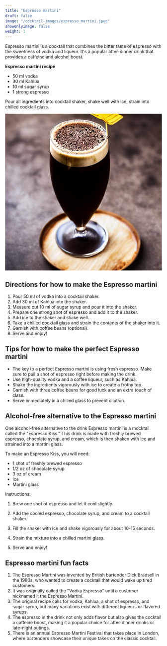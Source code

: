 ```yaml
---
title: "Espresso martini"
draft: false
image: "/cocktail-images/espresso_martini.jpeg"
showonlyimage: false
weight: 1
---
```


Espresso martini is a cocktail that combines the bitter taste of espresso with the sweetness of vodka and liqueur. It's a popular after-dinner drink that provides a caffeine and alcohol boost.

<!--more-->

**Espresso martini recipe**

- 50 ml vodka
- 30 ml Kahlúa
- 10 ml sugar syrup
- 1 strong espresso


Pour all ingredients into cocktail shaker, shake well with ice, strain into chilled cocktail glass.

![](/cocktail-images/espresso_martini.jpeg)


## Directions for how to make the Espresso martini

1. Pour 50 ml of vodka into a cocktail shaker.
2. Add 30 ml of Kahlúa into the shaker.
3. Measure out 10 ml of sugar syrup and pour it into the shaker.
4. Prepare one strong shot of espresso and add it to the shaker.
5. Add ice to the shaker and shake well.
6. Take a chilled cocktail glass and strain the contents of the shaker into it.
7. Garnish with coffee beans (optional).
8. Serve and enjoy!

## Tips for how to make the perfect Espresso martini

- The key to a perfect Espresso martini is using fresh espresso. Make sure to pull a shot of espresso right before making the drink. 
- Use high-quality vodka and a coffee liqueur, such as Kahlúa. 
- Shake the ingredients vigorously with ice to create a frothy top. 
- Garnish with three coffee beans for good luck and an extra touch of class. 
- Serve immediately in a chilled glass to prevent dilution.

## Alcohol-free alternative to the Espresso martini

One alcohol-free alternative to the drink Espresso martini is a mocktail called the "Espresso Kiss." This drink is made with freshly brewed espresso, chocolate syrup, and cream, which is then shaken with ice and strained into a martini glass. 

To make an Espresso Kiss, you will need: 

- 1 shot of freshly brewed espresso 
- 1/2 oz of chocolate syrup 
- 3 oz of cream 
- Ice 
- Martini glass 

Instructions: 

1. Brew one shot of espresso and let it cool slightly. 

2. Add the cooled espresso, chocolate syrup, and cream to a cocktail shaker. 

3. Fill the shaker with ice and shake vigorously for about 10-15 seconds. 

4. Strain the mixture into a chilled martini glass. 

5. Serve and enjoy!

## Espresso martini fun facts

1. The Espresso Martini was invented by British bartender Dick Bradsell in the 1980s, who wanted to create a cocktail that would wake up tired customers.
2. It was originally called the "Vodka Espresso" until a customer nicknamed it the Espresso Martini.
3. The original recipe calls for vodka, Kahlua, a shot of espresso, and sugar syrup, but many variations exist with different liqueurs or flavored syrups.
4. The espresso in the drink not only adds flavor but also gives the cocktail a caffeine boost, making it a popular choice for after-dinner drinks or late-night outings.
5. There is an annual Espresso Martini Festival that takes place in London, where bartenders showcase their unique takes on the classic cocktail.
